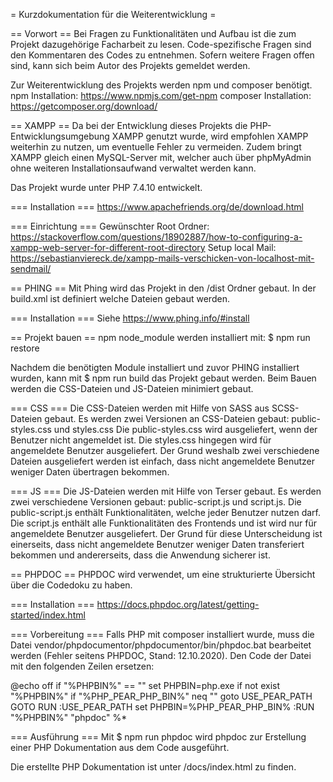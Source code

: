 = Kurzdokumentation für die Weiterentwicklung =

== Vorwort ==
Bei Fragen zu Funktionalitäten und Aufbau ist die zum Projekt dazugehörige
Facharbeit zu lesen. Code-spezifische Fragen sind den Kommentaren des Codes zu
entnehmen. Sofern weitere Fragen offen sind, kann sich beim Autor des Projekts
gemeldet werden.

Zur Weiterentwicklung des Projekts werden npm und composer benötigt.
npm Installation: https://www.npmjs.com/get-npm
composer Installation: https://getcomposer.org/download/


== XAMPP ==
Da bei der Entwicklung dieses Projekts die PHP-Entwicklungsumgebung XAMPP
genutzt wurde, wird empfohlen XAMPP weiterhin zu nutzen, um eventuelle Fehler
zu vermeiden. Zudem bringt XAMPP gleich einen MySQL-Server mit, welcher auch
über phpMyAdmin ohne weiteren Installationsaufwand verwaltet werden kann.

Das Projekt wurde unter PHP 7.4.10 entwickelt.

=== Installation ===
https://www.apachefriends.org/de/download.html

=== Einrichtung ===
Gewünschter Root Ordner: https://stackoverflow.com/questions/18902887/how-to-configuring-a-xampp-web-server-for-different-root-directory
Setup local Mail: https://sebastianviereck.de/xampp-mails-verschicken-von-localhost-mit-sendmail/


== PHING ==
Mit Phing wird das Projekt in den /dist Ordner gebaut. In der build.xml ist
definiert welche Dateien gebaut werden.

=== Installation ===
Siehe https://www.phing.info/#install


== Projekt bauen ==
npm node_module werden installiert mit:
$ npm run restore

Nachdem die benötigten Module installiert und zuvor PHING installiert wurden,
kann mit
$ npm run build
das Projekt gebaut werden. Beim Bauen werden die CSS-Dateien und JS-Dateien
minimiert gebaut.

=== CSS ===
Die CSS-Dateien werden mit Hilfe von SASS aus SCSS-Dateien gebaut.
Es werden zwei Versionen an CSS-Dateien gebaut: public-styles.css und styles.css
Die public-styles.css wird ausgeliefert, wenn der Benutzer nicht angemeldet ist.
Die styles.css hingegen wird für angemeldete Benutzer ausgeliefert. Der Grund
weshalb zwei verschiedene Dateien ausgeliefert werden ist einfach, dass nicht
angemeldete Benutzer weniger Daten übertragen bekommen.

=== JS ===
Die JS-Dateien werden mit Hilfe von Terser gebaut.
Es werden zwei verschiedene Versionen gebaut: public-script.js und script.js.
Die public-script.js enthält Funktionalitäten, welche jeder Benutzer nutzen
darf. Die script.js enthält alle Funktionalitäten des Frontends und ist wird nur
für angemeldete Benutzer ausgeliefert. Der Grund für diese Unterscheidung ist
einerseits, dass nicht angemeldete Benutzer weniger Daten transferiert bekommen
und andererseits, dass die Anwendung sicherer ist.


== PHPDOC ==
PHPDOC wird verwendet, um eine strukturierte Übersicht über die Codedoku zu
haben.

=== Installation ===
https://docs.phpdoc.org/latest/getting-started/index.html

=== Vorbereitung ===
Falls PHP mit composer installiert wurde, muss die Datei
vendor/phpdocumentor/phpdocumentor/bin/phpdoc.bat bearbeitet werden (Fehler
seitens PHPDOC, Stand: 12.10.2020). Den Code der Datei mit den folgenden Zeilen
ersetzen:

@echo off
if "%PHPBIN%" == "" set PHPBIN=php.exe
if not exist "%PHPBIN%" if "%PHP_PEAR_PHP_BIN%" neq "" goto USE_PEAR_PATH
GOTO RUN
:USE_PEAR_PATH
set PHPBIN=%PHP_PEAR_PHP_BIN%
:RUN
"%PHPBIN%" "phpdoc" %*

=== Ausführung ===
Mit
$ npm run phpdoc
wird phpdoc zur Erstellung einer PHP Dokumentation aus dem Code ausgeführt.

Die erstellte PHP Dokumentation ist unter /docs/index.html zu finden.
